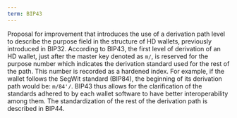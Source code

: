 ```yaml
---
term: BIP43
---
```


Proposal for improvement that introduces the use of a derivation path level to describe the purpose field in the structure of HD wallets, previously introduced in BIP32. According to BIP43, the first level of derivation of an HD wallet, just after the master key denoted as `m/`, is reserved for the purpose number which indicates the derivation standard used for the rest of the path. This number is recorded as a hardened index. For example, if the wallet follows the SegWit standard (BIP84), the beginning of its derivation path would be: `m/84'/`. BIP43 thus allows for the clarification of the standards adhered to by each wallet software to have better interoperability among them. The standardization of the rest of the derivation path is described in BIP44.